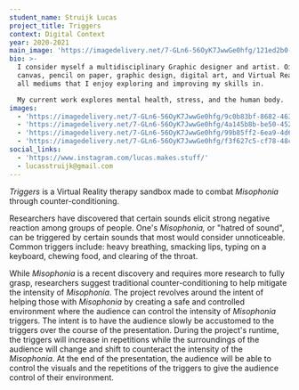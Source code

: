 ```yaml
---
student_name: Struijk Lucas
project_title: Triggers
context: Digital Context
year: 2020-2021
main_image: 'https://imagedelivery.net/7-GLn6-56OyK7JwwGe0hfg/121ed2b0-624b-4caa-b77b-75efc3f7ce00'
bio: >-
  I consider myself a multidisciplinary Graphic designer and artist. Oil on
  canvas, pencil on paper, graphic design, digital art, and Virtual Reality are
  all mediums that I enjoy exploring and improving my skills in. 

  My current work explores mental health, stress, and the human body.
images:
  - 'https://imagedelivery.net/7-GLn6-56OyK7JwwGe0hfg/9c0b83bf-8682-4639-423f-cc1032f04800'
  - 'https://imagedelivery.net/7-GLn6-56OyK7JwwGe0hfg/4a145b8b-be50-4520-4276-1119b639f300'
  - 'https://imagedelivery.net/7-GLn6-56OyK7JwwGe0hfg/99b85ff2-6ea9-4d6a-8273-6cb77ef0d600'
  - 'https://imagedelivery.net/7-GLn6-56OyK7JwwGe0hfg/f3f627c5-cf78-48c8-3ca8-7c05a2386800'
social_links:
  - 'https://www.instagram.com/lucas.makes.stuff/'
  - lucasstruijk@gmail.com
---
```

*Triggers* is a Virtual Reality therapy sandbox made to combat *Misophonia* through counter-conditioning. 

Researchers have discovered that certain sounds elicit strong negative reaction among groups of people. One's *Misophonia,* or "hatred of sound", can be triggered by certain sounds that most would consider unnoticeable. Common triggers include: heavy breathing, smacking lips, typing on a keyboard, chewing food, and clearing of the throat.

While *Misophonia* is a recent discovery and requires more research to fully grasp, researchers suggest traditional counter-conditioning to help mitigate the intensity of *Misophonia*. The project revolves around the intent of helping those with *Misophonia* by creating a safe and controlled environment where the audience can control the intensity of *Misophonia* triggers. The intent is to have the audience slowly be accustomed to the triggers over the course of the presentation. During the project's runtime, the triggers will increase in repetitions while the surroundings of the audience will change and shift to counteract the intensity of the *Misophonia*. At the end of the presentation, the audience will be able to control the visuals and the repetitions of the triggers to give the audience control of their environment.
